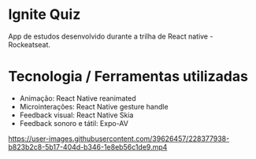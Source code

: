 # Ignite Quiz

App de estudos desenvolvido durante a trilha de React native - Rockeatseat.

# Tecnologia / Ferramentas utilizadas

* Animação: React Native reanimated
* Microinterações: React Native gesture handle
* Feedback visual: React Native Skia
* Feedback sonoro e tátil: Expo-AV


https://user-images.githubusercontent.com/39626457/228377938-b823b2c8-5b17-404d-b346-1e8eb56c1de9.mp4

